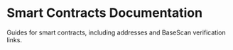 # Smart Contracts Documentation
Guides for smart contracts, including addresses and BaseScan verification links.
